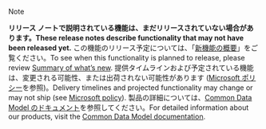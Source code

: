  > [!NOTE]
 >  <span data-ttu-id="0d991-101">**リリース ノートで説明されている機能は、まだリリースされていない場合があります。**</span><span class="sxs-lookup"><span data-stu-id="0d991-101">**These release notes describe functionality that may not have been released yet.**</span></span>
<span data-ttu-id="0d991-102">この機能のリリース予定については、「[新機能の概要](/business-applications-release-notes/october18/data-integration-platform/planned-features)」をご覧ください。</span><span class="sxs-lookup"><span data-stu-id="0d991-102">To see when this functionality is planned to release, please review [Summary of what’s new](/business-applications-release-notes/october18/data-integration-platform/planned-features).</span></span> <span data-ttu-id="0d991-103">提供タイムラインおよび予定されている機能は、変更される可能性、または出荷されない可能性があります ([Microsoft ポリシー](https://go.microsoft.com/fwlink/p/?linkid=2007332)を参照)。</span><span class="sxs-lookup"><span data-stu-id="0d991-103">Delivery timelines and projected functionality may change or may not ship (see [Microsoft policy](https://go.microsoft.com/fwlink/p/?linkid=2007332)).</span></span> <span data-ttu-id="0d991-104">製品の詳細については、[Common Data Model のドキュメント](https://docs.microsoft.com/common-data-model/)を参照してください。</span><span class="sxs-lookup"><span data-stu-id="0d991-104">For detailed information about our products, visit the [Common Data Model documentation](https://docs.microsoft.com/common-data-model/).</span></span>
